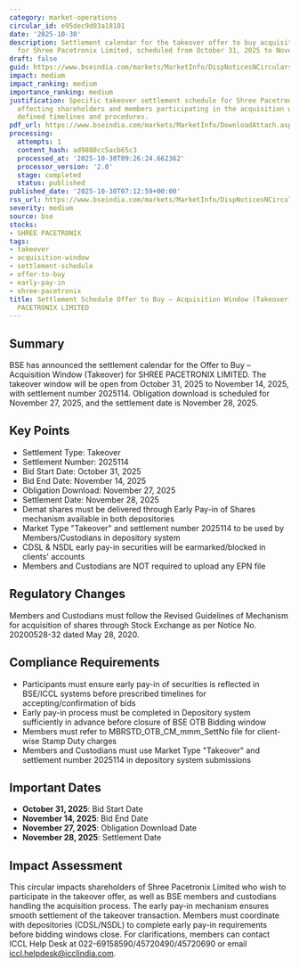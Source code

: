 ```yaml
---
category: market-operations
circular_id: e95dec9d03a18101
date: '2025-10-30'
description: Settlement calendar for the takeover offer to buy acquisition window
  for Shree Pacetronix Limited, scheduled from October 31, 2025 to November 14, 2025.
draft: false
guid: https://www.bseindia.com/markets/MarketInfo/DispNoticesNCirculars.aspx?Noticeid={ABCA7279-9156-4601-849A-01E19AD34A04}&noticeno=20251030-1&dt=10/30/2025&icount=1&totcount=10&flag=0
impact: medium
impact_ranking: medium
importance_ranking: medium
justification: Specific takeover settlement schedule for Shree Pacetronix Limited
  affecting shareholders and members participating in the acquisition window with
  defined timelines and procedures.
pdf_url: https://www.bseindia.com/markets/MarketInfo/DownloadAttach.aspx?id=20251030-1&attachedId=
processing:
  attempts: 1
  content_hash: ad9880cc5acb65c3
  processed_at: '2025-10-30T09:26:24.662362'
  processor_version: '2.0'
  stage: completed
  status: published
published_date: '2025-10-30T07:12:59+00:00'
rss_url: https://www.bseindia.com/markets/MarketInfo/DispNoticesNCirculars.aspx?Noticeid={ABCA7279-9156-4601-849A-01E19AD34A04}&noticeno=20251030-1&dt=10/30/2025&icount=1&totcount=10&flag=0
severity: medium
source: bse
stocks:
- SHREE PACETRONIX
tags:
- takeover
- acquisition-window
- settlement-schedule
- offer-to-buy
- early-pay-in
- shree-pacetronix
title: Settlement Schedule Offer to Buy – Acquisition Window (Takeover) for SHREE
  PACETRONIX LIMITED
---
```


## Summary

BSE has announced the settlement calendar for the Offer to Buy – Acquisition Window (Takeover) for SHREE PACETRONIX LIMITED. The takeover window will be open from October 31, 2025 to November 14, 2025, with settlement number 2025114. Obligation download is scheduled for November 27, 2025, and the settlement date is November 28, 2025.

## Key Points

- Settlement Type: Takeover
- Settlement Number: 2025114
- Bid Start Date: October 31, 2025
- Bid End Date: November 14, 2025
- Obligation Download: November 27, 2025
- Settlement Date: November 28, 2025
- Demat shares must be delivered through Early Pay-in of Shares mechanism available in both depositories
- Market Type "Takeover" and settlement number 2025114 to be used by Members/Custodians in depository system
- CDSL & NSDL early pay-in securities will be earmarked/blocked in clients' accounts
- Members and Custodians are NOT required to upload any EPN file

## Regulatory Changes

Members and Custodians must follow the Revised Guidelines of Mechanism for acquisition of shares through Stock Exchange as per Notice No. 20200528-32 dated May 28, 2020.

## Compliance Requirements

- Participants must ensure early pay-in of securities is reflected in BSE/ICCL systems before prescribed timelines for accepting/confirmation of bids
- Early pay-in process must be completed in Depository system sufficiently in advance before closure of BSE OTB Bidding window
- Members must refer to MBRSTD_OTB_CM_mmm_SettNo file for client-wise Stamp Duty charges
- Members and Custodians must use Market Type "Takeover" and settlement number 2025114 in depository system submissions

## Important Dates

- **October 31, 2025**: Bid Start Date
- **November 14, 2025**: Bid End Date
- **November 27, 2025**: Obligation Download Date
- **November 28, 2025**: Settlement Date

## Impact Assessment

This circular impacts shareholders of Shree Pacetronix Limited who wish to participate in the takeover offer, as well as BSE members and custodians handling the acquisition process. The early pay-in mechanism ensures smooth settlement of the takeover transaction. Members must coordinate with depositories (CDSL/NSDL) to complete early pay-in requirements before bidding windows close. For clarifications, members can contact ICCL Help Desk at 022-69158590/45720490/45720690 or email iccl.helpdesk@icclindia.com.